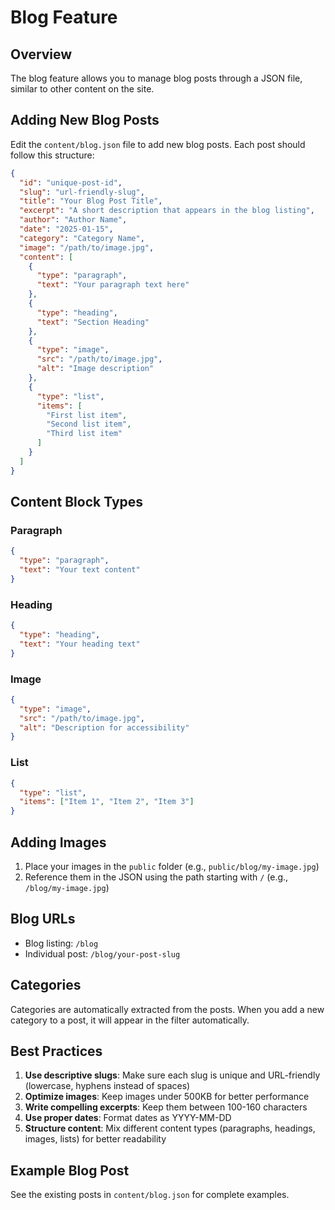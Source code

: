 # Blog Feature

## Overview
The blog feature allows you to manage blog posts through a JSON file, similar to other content on the site.

## Adding New Blog Posts

Edit the `content/blog.json` file to add new blog posts. Each post should follow this structure:

```json
{
  "id": "unique-post-id",
  "slug": "url-friendly-slug",
  "title": "Your Blog Post Title",
  "excerpt": "A short description that appears in the blog listing",
  "author": "Author Name",
  "date": "2025-01-15",
  "category": "Category Name",
  "image": "/path/to/image.jpg",
  "content": [
    {
      "type": "paragraph",
      "text": "Your paragraph text here"
    },
    {
      "type": "heading",
      "text": "Section Heading"
    },
    {
      "type": "image",
      "src": "/path/to/image.jpg",
      "alt": "Image description"
    },
    {
      "type": "list",
      "items": [
        "First list item",
        "Second list item",
        "Third list item"
      ]
    }
  ]
}
```

## Content Block Types

### Paragraph
```json
{
  "type": "paragraph",
  "text": "Your text content"
}
```

### Heading
```json
{
  "type": "heading",
  "text": "Your heading text"
}
```

### Image
```json
{
  "type": "image",
  "src": "/path/to/image.jpg",
  "alt": "Description for accessibility"
}
```

### List
```json
{
  "type": "list",
  "items": ["Item 1", "Item 2", "Item 3"]
}
```

## Adding Images

1. Place your images in the `public` folder (e.g., `public/blog/my-image.jpg`)
2. Reference them in the JSON using the path starting with `/` (e.g., `/blog/my-image.jpg`)

## Blog URLs

- Blog listing: `/blog`
- Individual post: `/blog/your-post-slug`

## Categories

Categories are automatically extracted from the posts. When you add a new category to a post, it will appear in the filter automatically.

## Best Practices

1. **Use descriptive slugs**: Make sure each slug is unique and URL-friendly (lowercase, hyphens instead of spaces)
2. **Optimize images**: Keep images under 500KB for better performance
3. **Write compelling excerpts**: Keep them between 100-160 characters
4. **Use proper dates**: Format dates as YYYY-MM-DD
5. **Structure content**: Mix different content types (paragraphs, headings, images, lists) for better readability

## Example Blog Post

See the existing posts in `content/blog.json` for complete examples.
